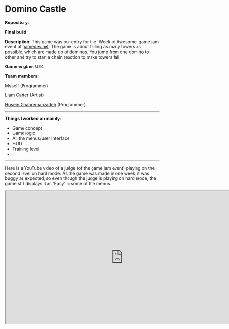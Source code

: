 # Domino Castle

**Repository**:  
<a href="https://github.com/rednewt/DominoCastle"><i class="fa fa-github" style="font-size:24px"></i></a>

**Final build**:  
<a href="https://drive.google.com/open?id=0ByRMOIz9rEO0MkU2cUtWSXlfd3M"><i class="fa fa-download" style="font-size:24px"></i></a>

**Description**: This game was our entry for the 'Week of Awesome' game jam event at [gamedev.net](https://www.gamedev.net/). The game is about falling as many towers as possible, which are made up of dominos. You jump from one domino to other and try to start a chain reaction to make towers fall.

**Game engine**: UE4

**Team members**: 

Myself (Programmer)

[Liam Carter](https://www.artstation.com/liamcarter) (Artist)

[Hosein Ghahremanzadeh](https://github.com/IYP-Programer-Yeah) (Programmer)


---
**Things I worked on mainly**:

* Game concept
* Game logic
* All the menus/user interface 
* HUD 
* Training level
* 

---

Here is a YouTube video of a judge (of the game jam event) playing on the second level on hard mode. As the game was made in one week, it was buggy as expected, so even though the judge is playing on hard mode, the game still displays it as 'Easy' in some of the menus.

<style>
    iframe{
  width: 80vw;
  height: calc(80vw/1.77);
}
</style>

<iframe
src="https://www.youtube.com/embed/37ggLXhUfXc" allowfullscreen="true">
</iframe>